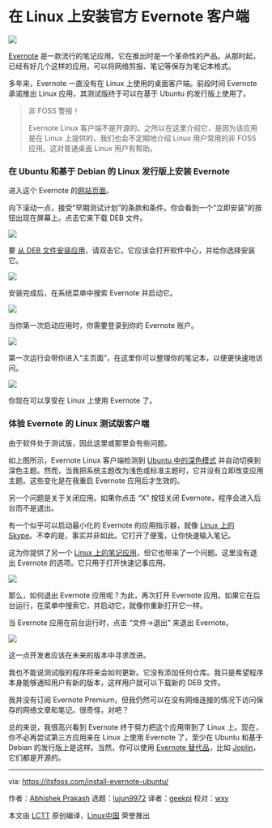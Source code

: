 [#]: subject: (You Can Now Install Official Evernote Client on Ubuntu and Debian-based Linux Distributions)
[#]: via: (https://itsfoss.com/install-evernote-ubuntu/)
[#]: author: (Abhishek Prakash https://itsfoss.com/author/abhishek/)
[#]: collector: (lujun9972)
[#]: translator: (geekpi)
[#]: reviewer: (wxy)
[#]: publisher: (wxy)
[#]: url: (https://linux.cn/article-13195-1.html)

在 Linux 上安装官方 Evernote 客户端
======

![](https://img.linux.net.cn/data/attachment/album/202103/12/064741kvenjiev6qvia4ia.jpg)

[Evernote][1] 是一款流行的笔记应用。它在推出时是一个革命性的产品。从那时起，已经有好几个这样的应用，可以将网络剪报、笔记等保存为笔记本格式。

多年来，Evernote 一直没有在 Linux 上使用的桌面客户端。前段时间 Evernote 承诺推出 Linux 应用，其测试版终于可以在基于 Ubuntu 的发行版上使用了。

> 非 FOSS 警报！
>
> Evernote Linux 客户端不是开源的。之所以在这里介绍它，是因为该应用是在 Linux 上提供的，我们也会不定期地介绍 Linux 用户常用的非 FOSS 应用。这对普通桌面 Linux 用户有帮助。

### 在 Ubuntu 和基于 Debian 的 Linux 发行版上安装 Evernote

进入这个 Evernote 的[网站页面][2]。

向下滚动一点，接受“早期测试计划”的条款和条件。你会看到一个“立即安装”的按钮出现在屏幕上。点击它来下载 DEB 文件。

![][3]

要 [从 DEB 文件安装应用][4]，请双击它。它应该会打开软件中心，并给你选择安装它。

![][5]

安装完成后，在系统菜单中搜索 Evernote 并启动它。

![][6]

当你第一次启动应用时，你需要登录到你的 Evernote 账户。

![][7]

第一次运行会带你进入“主页面”，在这里你可以整理你的笔记本，以便更快速地访问。

![][8]

你现在可以享受在 Linux 上使用 Evernote 了。

### 体验 Evernote 的 Linux 测试版客户端

由于软件处于测试版，因此这里或那里会有些问题。

如上图所示，Evernote Linux 客户端检测到 [Ubuntu 中的深色模式][9] 并自动切换到深色主题。然而，当我把系统主题改为浅色或标准主题时，它并没有立即改变应用主题。这些变化是在我重启 Evernote 应用后才生效的。

另一个问题是关于关闭应用。如果你点击 “X” 按钮关闭 Evernote，程序会进入后台而不是退出。

有一个似乎可以启动最小化的 Evernote 的应用指示器，就像 [Linux 上的 Skype][10]。不幸的是，事实并非如此。它打开了便笺，让你快速输入笔记。

这为你提供了另一个 [Linux 上的笔记应用][11]，但它也带来了一个问题。这里没有退出 Evernote 的选项。它只用于打开快速记事应用。

![][12]

那么，如何退出 Evernote 应用呢？为此，再次打开 Evernote 应用。如果它在后台运行，在菜单中搜索它，并启动它，就像你重新打开它一样。

当 Evernote 应用在前台运行时，点击 “文件->退出” 来退出 Evernote。

![][13]

这一点开发者应该在未来的版本中寻求改进。

我也不能说测试版的程序将来会如何更新。它没有添加任何仓库。我只是希望程序本身能够通知用户有新的版本，这样用户就可以下载新的 DEB 文件。

我并没有订阅 Evernote Premium，但我仍然可以在没有网络连接的情况下访问保存的网络文章和笔记。很奇怪，对吧？

总的来说，我很高兴看到 Evernote 终于努力把这个应用带到了 Linux 上。现在，你不必再尝试第三方应用来在 Linux 上使用 Evernote 了，至少在 Ubuntu 和基于 Debian 的发行版上是这样。当然，你可以使用 [Evernote 替代品][14]，比如 [Joplin][15]，它们都是开源的。

--------------------------------------------------------------------------------

via: https://itsfoss.com/install-evernote-ubuntu/

作者：[Abhishek Prakash][a]
选题：[lujun9972][b]
译者：[geekpi](https://github.com/geekpi)
校对：[wxy](https://github.com/wxy)

本文由 [LCTT](https://github.com/LCTT/TranslateProject) 原创编译，[Linux中国](https://linux.cn/) 荣誉推出

[a]: https://itsfoss.com/author/abhishek/
[b]: https://github.com/lujun9972
[1]: https://evernote.com/
[2]: https://evernote.com/intl/en/b1433t1422
[3]: https://i0.wp.com/itsfoss.com/wp-content/uploads/2021/03/evernote-early-access-linux.png?resize=799%2C495&ssl=1
[4]: https://itsfoss.com/install-deb-files-ubuntu/
[5]: https://i2.wp.com/itsfoss.com/wp-content/uploads/2021/03/install-evernote-linux.png?resize=800%2C539&ssl=1
[6]: https://i2.wp.com/itsfoss.com/wp-content/uploads/2021/03/evernote-ubuntu.jpg?resize=800%2C230&ssl=1
[7]: https://i0.wp.com/itsfoss.com/wp-content/uploads/2021/03/evernote-running-ubuntu.png?resize=800%2C505&ssl=1
[8]: https://i0.wp.com/itsfoss.com/wp-content/uploads/2021/03/evernote-on-ubuntu.png?resize=800%2C537&ssl=1
[9]: https://itsfoss.com/dark-mode-ubuntu/
[10]: https://itsfoss.com/install-skype-ubuntu-1404/
[11]: https://itsfoss.com/note-taking-apps-linux/
[12]: https://i2.wp.com/itsfoss.com/wp-content/uploads/2021/03/evernote-app-indicator.png?resize=800%2C480&ssl=1
[13]: https://i2.wp.com/itsfoss.com/wp-content/uploads/2021/03/quit-evernote-linux.png?resize=799%2C448&ssl=1
[14]: https://itsfoss.com/5-evernote-alternatives-linux/
[15]: https://itsfoss.com/joplin/
